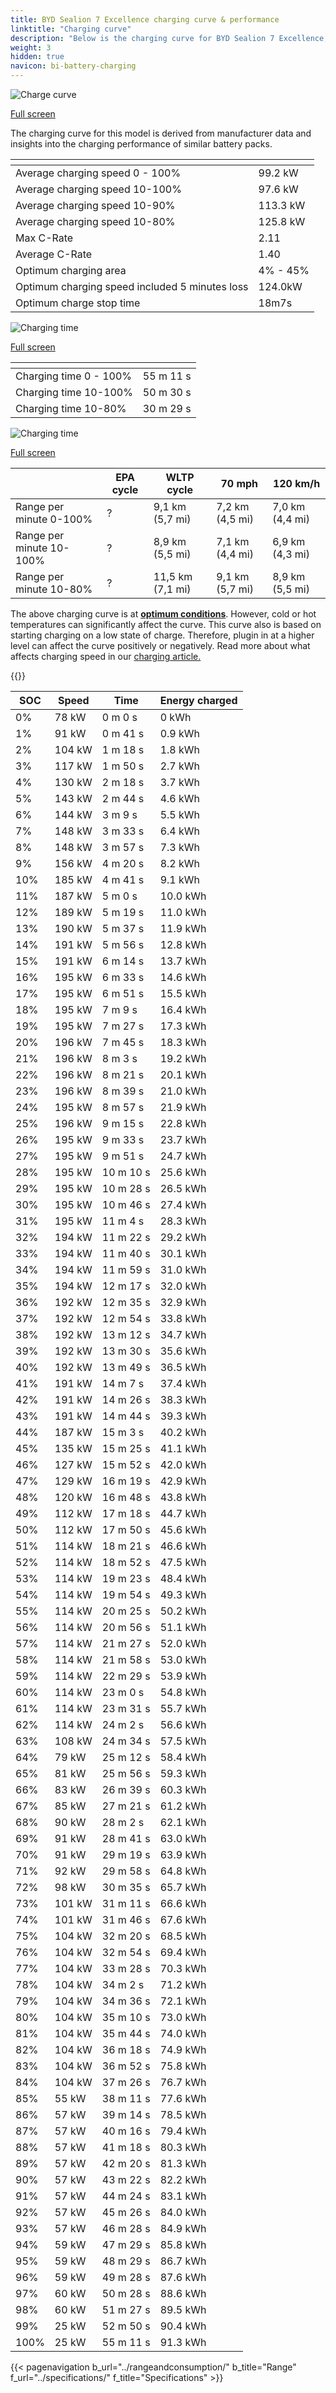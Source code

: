 ```yaml
---
title: BYD Sealion 7 Excellence charging curve & performance
linktitle: "Charging curve"
description: "Below is the charging curve for BYD Sealion 7 Excellence, illustrating the charging speed at various battery levels. Additionally, graphs for range and time provide comprehensive details on charging performance."
weight: 3
hidden: true
navicon: bi-battery-charging
---
```

<!-- markdownlint-disable MD033 -->
<!-- markdownlint-disable MD010 -->
<img src="/images/models/byd/sealion_7/sealion_7_excellence/chargingcurve.svg" alt="Charge curve" class="img-fluid">

[Full screen](/images/models/byd/sealion_7/sealion_7_excellence/chargingcurve.svg)


<div class="alert alert-primary" role="alert">
The charging curve for this model is derived from manufacturer data and insights into the charging performance of similar battery packs.
</div>
<div class="table-responsive">
<table class="table table-striped border">
	<thead>
		<tr>
			<th>
			</th>
			<th>
			</th>
		</tr>
	</thead>
	<tbody>
		<tr>
			<td>
				Average charging speed 0 - 100%
			</td>
			<td>
				99.2 kW
			</td>
		</tr>
		<tr>
			<td>
				Average charging speed 10-100%
			</td>
			<td>
				97.6 kW
			</td>
		</tr>
		<tr>
			<td>
				Average charging speed 10-90%
			</td>
			<td>
				113.3 kW
			</td>
		</tr>
		<tr>
			<td>
				Average charging speed 10-80%
			</td>
			<td>
				125.8 kW
			</td>
		</tr>
		<tr>
			<td>
				Max C-Rate
			</td>
			<td>
				2.11
			</td>
		</tr>
		<tr>
			<td>
				Average C-Rate
			</td>
			<td>
				1.40
			</td>
		</tr>
		<tr>
			<td>
				Optimum charging area
			</td>
			<td>
				4% - 45%
			</td>
		</tr>
		<tr>
			<td>
				Optimum charging speed included 5 minutes loss
			</td>
			<td>
				124.0kW
			</td>
		</tr>
		<tr>
			<td>
				Optimum charge stop time
			</td>
			<td>
				18m7s
			</td>
		</tr>
	</tbody>
</table>
</div>
<img src="/images/models/byd/sealion_7/sealion_7_excellence/chargingtime.svg" alt="Charging time" class="img-fluid">

[Full screen](/images/models/byd/sealion_7/sealion_7_excellence/chargingtime.svg)
<div class="table-responsive">
<table class="table table-striped border">
	<thead>
		<tr>
			<th>
			</th>
			<th>
			</th>
		</tr>
	</thead>
	<tbody>
		<tr>
			<td>
				Charging time 0 - 100%
			</td>
			<td>
				 55 m 11 s
			</td>
		</tr>
		<tr>
			<td>
				Charging time 10-100%
			</td>
			<td>
				 50 m 30 s
			</td>
		</tr>
		<tr>
			<td>
				Charging time 10-80%
			</td>
			<td>
				 30 m 29 s
			</td>
		</tr>
	</tbody>
</table>
</div>
<img src="/images/models/byd/sealion_7/sealion_7_excellence/chargerangespeed.svg" alt="Charging time" class="img-fluid">

[Full screen](/images/models/byd/sealion_7/sealion_7_excellence/chargerangespeed.svg)
<div class="table-responsive">
<table class="table table-striped border">
	<thead>
		<tr>
			<th>
			</th>
			<th>
				EPA cycle
			</th>
			<th>
				WLTP cycle
			</th>
			<th>
				70 mph
			</th>
			<th>
				120 km/h
			</th>
		</tr>
	</thead>
	<tbody>
		<tr>
			<td>
				Range per minute 0-100%
			</td>
			<td>
				?
			</td>
			<td>
				9,1 km (5,7 mi)
			</td>
			<td>
				7,2 km (4,5 mi)
			</td>
			<td>
				7,0 km (4,4 mi)
			</td>
		</tr>
		<tr>
			<td>
				Range per minute 10-100%
			</td>
			<td>
				?
			</td>
			<td>
				8,9 km (5,5 mi)
			</td>
			<td>
				7,1 km (4,4 mi)
			</td>
			<td>
				6,9 km (4,3 mi)
			</td>
		</tr>
		<tr>
			<td>
				Range per minute 10-80%
			</td>
			<td>
				?
			</td>
			<td>
				11,5 km (7,1 mi)
			</td>
			<td>
				9,1 km (5,7 mi)
			</td>
			<td>
				8,9 km (5,5 mi)
			</td>
		</tr>
	</tbody>
</table>
</div>


The above charging curve is at **[optimum conditions](../../../../../technology/battery/charging/#temperature)**. However, cold or hot temperatures can significantly affect the curve. This curve also is based on starting charging on a low state of charge. Therefore, plugin in at a higher level can affect the curve positively or negatively. Read more about what affects charging speed in our [charging article.](../../../../../technology/battery/charging/)


{{<evkxdisplayaddarticle />}}
<div class="table-responsive">
<table class="table table-striped border">
	<thead>
		<tr>
			<th>
				SOC
			</th>
			<th>
				Speed
			</th>
			<th>
				Time
			</th>
			<th>
				Energy charged
			</th>
		</tr>
	</thead>
	<tbody>
		<tr>
			<td>
				0%
			</td>
			<td>
				78 kW
			</td>
			<td>
				 0 m 0 s
			</td>
			<td>
				0 kWh
			</td>
		</tr>
		<tr>
			<td>
				1%
			</td>
			<td>
				91 kW
			</td>
			<td>
				 0 m 41 s
			</td>
			<td>
				0.9 kWh
			</td>
		</tr>
		<tr>
			<td>
				2%
			</td>
			<td>
				104 kW
			</td>
			<td>
				 1 m 18 s
			</td>
			<td>
				1.8 kWh
			</td>
		</tr>
		<tr>
			<td>
				3%
			</td>
			<td>
				117 kW
			</td>
			<td>
				 1 m 50 s
			</td>
			<td>
				2.7 kWh
			</td>
		</tr>
		<tr>
			<td>
				4%
			</td>
			<td>
				130 kW
			</td>
			<td>
				 2 m 18 s
			</td>
			<td>
				3.7 kWh
			</td>
		</tr>
		<tr>
			<td>
				5%
			</td>
			<td>
				143 kW
			</td>
			<td>
				 2 m 44 s
			</td>
			<td>
				4.6 kWh
			</td>
		</tr>
		<tr>
			<td>
				6%
			</td>
			<td>
				144 kW
			</td>
			<td>
				 3 m 9 s
			</td>
			<td>
				5.5 kWh
			</td>
		</tr>
		<tr>
			<td>
				7%
			</td>
			<td>
				148 kW
			</td>
			<td>
				 3 m 33 s
			</td>
			<td>
				6.4 kWh
			</td>
		</tr>
		<tr>
			<td>
				8%
			</td>
			<td>
				148 kW
			</td>
			<td>
				 3 m 57 s
			</td>
			<td>
				7.3 kWh
			</td>
		</tr>
		<tr>
			<td>
				9%
			</td>
			<td>
				156 kW
			</td>
			<td>
				 4 m 20 s
			</td>
			<td>
				8.2 kWh
			</td>
		</tr>
		<tr>
			<td>
				10%
			</td>
			<td>
				185 kW
			</td>
			<td>
				 4 m 41 s
			</td>
			<td>
				9.1 kWh
			</td>
		</tr>
		<tr>
			<td>
				11%
			</td>
			<td>
				187 kW
			</td>
			<td>
				 5 m 0 s
			</td>
			<td>
				10.0 kWh
			</td>
		</tr>
		<tr>
			<td>
				12%
			</td>
			<td>
				189 kW
			</td>
			<td>
				 5 m 19 s
			</td>
			<td>
				11.0 kWh
			</td>
		</tr>
		<tr>
			<td>
				13%
			</td>
			<td>
				190 kW
			</td>
			<td>
				 5 m 37 s
			</td>
			<td>
				11.9 kWh
			</td>
		</tr>
		<tr>
			<td>
				14%
			</td>
			<td>
				191 kW
			</td>
			<td>
				 5 m 56 s
			</td>
			<td>
				12.8 kWh
			</td>
		</tr>
		<tr>
			<td>
				15%
			</td>
			<td>
				191 kW
			</td>
			<td>
				 6 m 14 s
			</td>
			<td>
				13.7 kWh
			</td>
		</tr>
		<tr>
			<td>
				16%
			</td>
			<td>
				195 kW
			</td>
			<td>
				 6 m 33 s
			</td>
			<td>
				14.6 kWh
			</td>
		</tr>
		<tr>
			<td>
				17%
			</td>
			<td>
				195 kW
			</td>
			<td>
				 6 m 51 s
			</td>
			<td>
				15.5 kWh
			</td>
		</tr>
		<tr>
			<td>
				18%
			</td>
			<td>
				195 kW
			</td>
			<td>
				 7 m 9 s
			</td>
			<td>
				16.4 kWh
			</td>
		</tr>
		<tr>
			<td>
				19%
			</td>
			<td>
				195 kW
			</td>
			<td>
				 7 m 27 s
			</td>
			<td>
				17.3 kWh
			</td>
		</tr>
		<tr>
			<td>
				20%
			</td>
			<td>
				196 kW
			</td>
			<td>
				 7 m 45 s
			</td>
			<td>
				18.3 kWh
			</td>
		</tr>
		<tr>
			<td>
				21%
			</td>
			<td>
				196 kW
			</td>
			<td>
				 8 m 3 s
			</td>
			<td>
				19.2 kWh
			</td>
		</tr>
		<tr>
			<td>
				22%
			</td>
			<td>
				196 kW
			</td>
			<td>
				 8 m 21 s
			</td>
			<td>
				20.1 kWh
			</td>
		</tr>
		<tr>
			<td>
				23%
			</td>
			<td>
				196 kW
			</td>
			<td>
				 8 m 39 s
			</td>
			<td>
				21.0 kWh
			</td>
		</tr>
		<tr>
			<td>
				24%
			</td>
			<td>
				195 kW
			</td>
			<td>
				 8 m 57 s
			</td>
			<td>
				21.9 kWh
			</td>
		</tr>
		<tr>
			<td>
				25%
			</td>
			<td>
				196 kW
			</td>
			<td>
				 9 m 15 s
			</td>
			<td>
				22.8 kWh
			</td>
		</tr>
		<tr>
			<td>
				26%
			</td>
			<td>
				195 kW
			</td>
			<td>
				 9 m 33 s
			</td>
			<td>
				23.7 kWh
			</td>
		</tr>
		<tr>
			<td>
				27%
			</td>
			<td>
				195 kW
			</td>
			<td>
				 9 m 51 s
			</td>
			<td>
				24.7 kWh
			</td>
		</tr>
		<tr>
			<td>
				28%
			</td>
			<td>
				195 kW
			</td>
			<td>
				 10 m 10 s
			</td>
			<td>
				25.6 kWh
			</td>
		</tr>
		<tr>
			<td>
				29%
			</td>
			<td>
				195 kW
			</td>
			<td>
				 10 m 28 s
			</td>
			<td>
				26.5 kWh
			</td>
		</tr>
		<tr>
			<td>
				30%
			</td>
			<td>
				195 kW
			</td>
			<td>
				 10 m 46 s
			</td>
			<td>
				27.4 kWh
			</td>
		</tr>
		<tr>
			<td>
				31%
			</td>
			<td>
				195 kW
			</td>
			<td>
				 11 m 4 s
			</td>
			<td>
				28.3 kWh
			</td>
		</tr>
		<tr>
			<td>
				32%
			</td>
			<td>
				194 kW
			</td>
			<td>
				 11 m 22 s
			</td>
			<td>
				29.2 kWh
			</td>
		</tr>
		<tr>
			<td>
				33%
			</td>
			<td>
				194 kW
			</td>
			<td>
				 11 m 40 s
			</td>
			<td>
				30.1 kWh
			</td>
		</tr>
		<tr>
			<td>
				34%
			</td>
			<td>
				194 kW
			</td>
			<td>
				 11 m 59 s
			</td>
			<td>
				31.0 kWh
			</td>
		</tr>
		<tr>
			<td>
				35%
			</td>
			<td>
				194 kW
			</td>
			<td>
				 12 m 17 s
			</td>
			<td>
				32.0 kWh
			</td>
		</tr>
		<tr>
			<td>
				36%
			</td>
			<td>
				192 kW
			</td>
			<td>
				 12 m 35 s
			</td>
			<td>
				32.9 kWh
			</td>
		</tr>
		<tr>
			<td>
				37%
			</td>
			<td>
				192 kW
			</td>
			<td>
				 12 m 54 s
			</td>
			<td>
				33.8 kWh
			</td>
		</tr>
		<tr>
			<td>
				38%
			</td>
			<td>
				192 kW
			</td>
			<td>
				 13 m 12 s
			</td>
			<td>
				34.7 kWh
			</td>
		</tr>
		<tr>
			<td>
				39%
			</td>
			<td>
				192 kW
			</td>
			<td>
				 13 m 30 s
			</td>
			<td>
				35.6 kWh
			</td>
		</tr>
		<tr>
			<td>
				40%
			</td>
			<td>
				192 kW
			</td>
			<td>
				 13 m 49 s
			</td>
			<td>
				36.5 kWh
			</td>
		</tr>
		<tr>
			<td>
				41%
			</td>
			<td>
				191 kW
			</td>
			<td>
				 14 m 7 s
			</td>
			<td>
				37.4 kWh
			</td>
		</tr>
		<tr>
			<td>
				42%
			</td>
			<td>
				191 kW
			</td>
			<td>
				 14 m 26 s
			</td>
			<td>
				38.3 kWh
			</td>
		</tr>
		<tr>
			<td>
				43%
			</td>
			<td>
				191 kW
			</td>
			<td>
				 14 m 44 s
			</td>
			<td>
				39.3 kWh
			</td>
		</tr>
		<tr>
			<td>
				44%
			</td>
			<td>
				187 kW
			</td>
			<td>
				 15 m 3 s
			</td>
			<td>
				40.2 kWh
			</td>
		</tr>
		<tr>
			<td>
				45%
			</td>
			<td>
				135 kW
			</td>
			<td>
				 15 m 25 s
			</td>
			<td>
				41.1 kWh
			</td>
		</tr>
		<tr>
			<td>
				46%
			</td>
			<td>
				127 kW
			</td>
			<td>
				 15 m 52 s
			</td>
			<td>
				42.0 kWh
			</td>
		</tr>
		<tr>
			<td>
				47%
			</td>
			<td>
				129 kW
			</td>
			<td>
				 16 m 19 s
			</td>
			<td>
				42.9 kWh
			</td>
		</tr>
		<tr>
			<td>
				48%
			</td>
			<td>
				120 kW
			</td>
			<td>
				 16 m 48 s
			</td>
			<td>
				43.8 kWh
			</td>
		</tr>
		<tr>
			<td>
				49%
			</td>
			<td>
				112 kW
			</td>
			<td>
				 17 m 18 s
			</td>
			<td>
				44.7 kWh
			</td>
		</tr>
		<tr>
			<td>
				50%
			</td>
			<td>
				112 kW
			</td>
			<td>
				 17 m 50 s
			</td>
			<td>
				45.6 kWh
			</td>
		</tr>
		<tr>
			<td>
				51%
			</td>
			<td>
				114 kW
			</td>
			<td>
				 18 m 21 s
			</td>
			<td>
				46.6 kWh
			</td>
		</tr>
		<tr>
			<td>
				52%
			</td>
			<td>
				114 kW
			</td>
			<td>
				 18 m 52 s
			</td>
			<td>
				47.5 kWh
			</td>
		</tr>
		<tr>
			<td>
				53%
			</td>
			<td>
				114 kW
			</td>
			<td>
				 19 m 23 s
			</td>
			<td>
				48.4 kWh
			</td>
		</tr>
		<tr>
			<td>
				54%
			</td>
			<td>
				114 kW
			</td>
			<td>
				 19 m 54 s
			</td>
			<td>
				49.3 kWh
			</td>
		</tr>
		<tr>
			<td>
				55%
			</td>
			<td>
				114 kW
			</td>
			<td>
				 20 m 25 s
			</td>
			<td>
				50.2 kWh
			</td>
		</tr>
		<tr>
			<td>
				56%
			</td>
			<td>
				114 kW
			</td>
			<td>
				 20 m 56 s
			</td>
			<td>
				51.1 kWh
			</td>
		</tr>
		<tr>
			<td>
				57%
			</td>
			<td>
				114 kW
			</td>
			<td>
				 21 m 27 s
			</td>
			<td>
				52.0 kWh
			</td>
		</tr>
		<tr>
			<td>
				58%
			</td>
			<td>
				114 kW
			</td>
			<td>
				 21 m 58 s
			</td>
			<td>
				53.0 kWh
			</td>
		</tr>
		<tr>
			<td>
				59%
			</td>
			<td>
				114 kW
			</td>
			<td>
				 22 m 29 s
			</td>
			<td>
				53.9 kWh
			</td>
		</tr>
		<tr>
			<td>
				60%
			</td>
			<td>
				114 kW
			</td>
			<td>
				 23 m 0 s
			</td>
			<td>
				54.8 kWh
			</td>
		</tr>
		<tr>
			<td>
				61%
			</td>
			<td>
				114 kW
			</td>
			<td>
				 23 m 31 s
			</td>
			<td>
				55.7 kWh
			</td>
		</tr>
		<tr>
			<td>
				62%
			</td>
			<td>
				114 kW
			</td>
			<td>
				 24 m 2 s
			</td>
			<td>
				56.6 kWh
			</td>
		</tr>
		<tr>
			<td>
				63%
			</td>
			<td>
				108 kW
			</td>
			<td>
				 24 m 34 s
			</td>
			<td>
				57.5 kWh
			</td>
		</tr>
		<tr>
			<td>
				64%
			</td>
			<td>
				79 kW
			</td>
			<td>
				 25 m 12 s
			</td>
			<td>
				58.4 kWh
			</td>
		</tr>
		<tr>
			<td>
				65%
			</td>
			<td>
				81 kW
			</td>
			<td>
				 25 m 56 s
			</td>
			<td>
				59.3 kWh
			</td>
		</tr>
		<tr>
			<td>
				66%
			</td>
			<td>
				83 kW
			</td>
			<td>
				 26 m 39 s
			</td>
			<td>
				60.3 kWh
			</td>
		</tr>
		<tr>
			<td>
				67%
			</td>
			<td>
				85 kW
			</td>
			<td>
				 27 m 21 s
			</td>
			<td>
				61.2 kWh
			</td>
		</tr>
		<tr>
			<td>
				68%
			</td>
			<td>
				90 kW
			</td>
			<td>
				 28 m 2 s
			</td>
			<td>
				62.1 kWh
			</td>
		</tr>
		<tr>
			<td>
				69%
			</td>
			<td>
				91 kW
			</td>
			<td>
				 28 m 41 s
			</td>
			<td>
				63.0 kWh
			</td>
		</tr>
		<tr>
			<td>
				70%
			</td>
			<td>
				91 kW
			</td>
			<td>
				 29 m 19 s
			</td>
			<td>
				63.9 kWh
			</td>
		</tr>
		<tr>
			<td>
				71%
			</td>
			<td>
				92 kW
			</td>
			<td>
				 29 m 58 s
			</td>
			<td>
				64.8 kWh
			</td>
		</tr>
		<tr>
			<td>
				72%
			</td>
			<td>
				98 kW
			</td>
			<td>
				 30 m 35 s
			</td>
			<td>
				65.7 kWh
			</td>
		</tr>
		<tr>
			<td>
				73%
			</td>
			<td>
				101 kW
			</td>
			<td>
				 31 m 11 s
			</td>
			<td>
				66.6 kWh
			</td>
		</tr>
		<tr>
			<td>
				74%
			</td>
			<td>
				101 kW
			</td>
			<td>
				 31 m 46 s
			</td>
			<td>
				67.6 kWh
			</td>
		</tr>
		<tr>
			<td>
				75%
			</td>
			<td>
				104 kW
			</td>
			<td>
				 32 m 20 s
			</td>
			<td>
				68.5 kWh
			</td>
		</tr>
		<tr>
			<td>
				76%
			</td>
			<td>
				104 kW
			</td>
			<td>
				 32 m 54 s
			</td>
			<td>
				69.4 kWh
			</td>
		</tr>
		<tr>
			<td>
				77%
			</td>
			<td>
				104 kW
			</td>
			<td>
				 33 m 28 s
			</td>
			<td>
				70.3 kWh
			</td>
		</tr>
		<tr>
			<td>
				78%
			</td>
			<td>
				104 kW
			</td>
			<td>
				 34 m 2 s
			</td>
			<td>
				71.2 kWh
			</td>
		</tr>
		<tr>
			<td>
				79%
			</td>
			<td>
				104 kW
			</td>
			<td>
				 34 m 36 s
			</td>
			<td>
				72.1 kWh
			</td>
		</tr>
		<tr>
			<td>
				80%
			</td>
			<td>
				104 kW
			</td>
			<td>
				 35 m 10 s
			</td>
			<td>
				73.0 kWh
			</td>
		</tr>
		<tr>
			<td>
				81%
			</td>
			<td>
				104 kW
			</td>
			<td>
				 35 m 44 s
			</td>
			<td>
				74.0 kWh
			</td>
		</tr>
		<tr>
			<td>
				82%
			</td>
			<td>
				104 kW
			</td>
			<td>
				 36 m 18 s
			</td>
			<td>
				74.9 kWh
			</td>
		</tr>
		<tr>
			<td>
				83%
			</td>
			<td>
				104 kW
			</td>
			<td>
				 36 m 52 s
			</td>
			<td>
				75.8 kWh
			</td>
		</tr>
		<tr>
			<td>
				84%
			</td>
			<td>
				104 kW
			</td>
			<td>
				 37 m 26 s
			</td>
			<td>
				76.7 kWh
			</td>
		</tr>
		<tr>
			<td>
				85%
			</td>
			<td>
				55 kW
			</td>
			<td>
				 38 m 11 s
			</td>
			<td>
				77.6 kWh
			</td>
		</tr>
		<tr>
			<td>
				86%
			</td>
			<td>
				57 kW
			</td>
			<td>
				 39 m 14 s
			</td>
			<td>
				78.5 kWh
			</td>
		</tr>
		<tr>
			<td>
				87%
			</td>
			<td>
				57 kW
			</td>
			<td>
				 40 m 16 s
			</td>
			<td>
				79.4 kWh
			</td>
		</tr>
		<tr>
			<td>
				88%
			</td>
			<td>
				57 kW
			</td>
			<td>
				 41 m 18 s
			</td>
			<td>
				80.3 kWh
			</td>
		</tr>
		<tr>
			<td>
				89%
			</td>
			<td>
				57 kW
			</td>
			<td>
				 42 m 20 s
			</td>
			<td>
				81.3 kWh
			</td>
		</tr>
		<tr>
			<td>
				90%
			</td>
			<td>
				57 kW
			</td>
			<td>
				 43 m 22 s
			</td>
			<td>
				82.2 kWh
			</td>
		</tr>
		<tr>
			<td>
				91%
			</td>
			<td>
				57 kW
			</td>
			<td>
				 44 m 24 s
			</td>
			<td>
				83.1 kWh
			</td>
		</tr>
		<tr>
			<td>
				92%
			</td>
			<td>
				57 kW
			</td>
			<td>
				 45 m 26 s
			</td>
			<td>
				84.0 kWh
			</td>
		</tr>
		<tr>
			<td>
				93%
			</td>
			<td>
				57 kW
			</td>
			<td>
				 46 m 28 s
			</td>
			<td>
				84.9 kWh
			</td>
		</tr>
		<tr>
			<td>
				94%
			</td>
			<td>
				59 kW
			</td>
			<td>
				 47 m 29 s
			</td>
			<td>
				85.8 kWh
			</td>
		</tr>
		<tr>
			<td>
				95%
			</td>
			<td>
				59 kW
			</td>
			<td>
				 48 m 29 s
			</td>
			<td>
				86.7 kWh
			</td>
		</tr>
		<tr>
			<td>
				96%
			</td>
			<td>
				59 kW
			</td>
			<td>
				 49 m 28 s
			</td>
			<td>
				87.6 kWh
			</td>
		</tr>
		<tr>
			<td>
				97%
			</td>
			<td>
				60 kW
			</td>
			<td>
				 50 m 28 s
			</td>
			<td>
				88.6 kWh
			</td>
		</tr>
		<tr>
			<td>
				98%
			</td>
			<td>
				60 kW
			</td>
			<td>
				 51 m 27 s
			</td>
			<td>
				89.5 kWh
			</td>
		</tr>
		<tr>
			<td>
				99%
			</td>
			<td>
				25 kW
			</td>
			<td>
				 52 m 50 s
			</td>
			<td>
				90.4 kWh
			</td>
		</tr>
		<tr>
			<td>
				100%
			</td>
			<td>
				25 kW
			</td>
			<td>
				 55 m 11 s
			</td>
			<td>
				91.3 kWh
			</td>
		</tr>
	</tbody>
</table>
</div>


{{< pagenavigation b_url="../rangeandconsumption/" b_title="Range" f_url="../specifications/" f_title="Specifications" >}}
